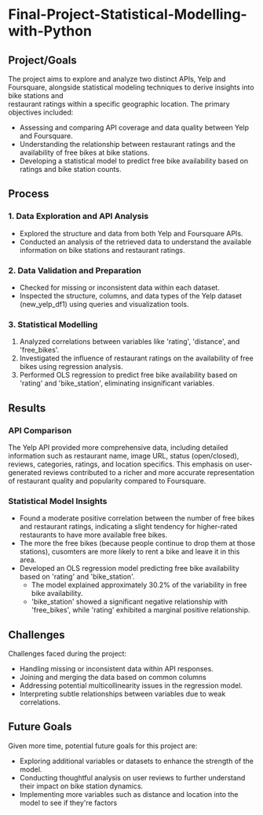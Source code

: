 # Final-Project-Statistical-Modelling-with-Python
## Project/Goals
  The project aims to explore and analyze two distinct APIs, Yelp and Foursquare, alongside statistical modeling techniques to derive insights into bike stations and     
  restaurant ratings within a specific geographic location. The primary objectives included:
- Assessing and comparing API coverage and data quality between Yelp and Foursquare.
- Understanding the relationship between restaurant ratings and the availability of free bikes at bike stations.
- Developing a statistical model to predict free bike availability based on ratings and bike station counts.

## Process

### 1.  Data Exploration and API Analysis
- Explored the structure and data from both Yelp and Foursquare APIs.
- Conducted an analysis of the retrieved data to understand the available information on bike stations and restaurant ratings.
   
### 2. Data Validation and Preparation
- Checked for missing or inconsistent data within each dataset.
- Inspected the structure, columns, and data types of the Yelp dataset (new_yelp_df1) using queries and visualization tools.

### 3. Statistical Modelling
1. Analyzed correlations between variables like 'rating', 'distance', and 'free_bikes'.
2. Investigated the influence of restaurant ratings on the availability of free bikes using regression analysis.
3. Performed OLS regression to predict free bike availability based on 'rating' and 'bike_station', eliminating insignificant variables.

 ## Results

### API Comparison
The Yelp API provided more comprehensive data, including detailed information such as restaurant name, image URL, status (open/closed), reviews, categories, ratings, and location specifics. This emphasis on user-generated reviews contributed to a richer and more accurate representation of restaurant quality and popularity compared to Foursquare.

### Statistical Model Insights
- Found a moderate positive correlation between the number of free bikes and restaurant ratings, indicating a slight tendency for higher-rated restaurants to have more available free bikes.
- The more the free bikes (because people continue to drop them at those stations), cusomters are more likely to rent a bike and leave it in this area.
- Developed an OLS regression model predicting free bike availability based on 'rating' and 'bike_station'.
  - The model explained approximately 30.2% of the variability in free bike availability.
  - 'bike_station' showed a significant negative relationship with 'free_bikes', while 'rating' exhibited a marginal positive relationship.

## Challenges 

Challenges faced during the project:

- Handling missing or inconsistent data within API responses.
- Joining and merging the data based on common columns
- Addressing potential multicollinearity issues in the regression model.
- Interpreting subtle relationships between variables due to weak correlations.


## Future Goals
Given more time, potential future goals for this project are:

- Exploring additional variables or datasets to enhance the strength of the model.
- Conducting thoughtful analysis on user reviews to further understand their impact on bike station dynamics.
- Implementing more variables such as distance and location into the model to see if they're factors

